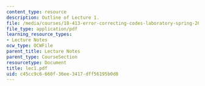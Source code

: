 ```yaml
---
content_type: resource
description: Outline of Lecture 1.
file: /media/courses/18-413-error-correcting-codes-laboratory-spring-2004/c45cc9c6660f36ee3417dff56195b0d8_lec1.pdf
file_type: application/pdf
learning_resource_types:
- Lecture Notes
ocw_type: OCWFile
parent_title: Lecture Notes
parent_type: CourseSection
resourcetype: Document
title: lec1.pdf
uid: c45cc9c6-660f-36ee-3417-dff56195b0d8
---
```

